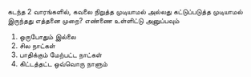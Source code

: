 கடந்த 2 வாரங்களில், கவலை நிறுத்த முடியாமல் அல்லது கட்டுப்படுத்த முடியாமல் இருந்தது எத்தனை முறை?
எண்ணை உள்ளிட்டு அனுப்பவும்
1. ஒருபோதும் இல்லை
2. சில நாட்கள்
3. பாதிக்கும் மேற்பட்ட நாட்கள்
4. கிட்டத்தட்ட ஒவ்வொரு நாளும்
